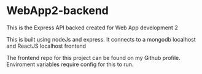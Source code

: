# WebApp2-backend

This is the Express API backed created for Web App development 2

This is built using nodeJs and express. It connects to a mongodb localhost and ReactJS localhost frontend

The frontend repo for this project can be found on my Github profile. Enviroment variables require config for this to run.
